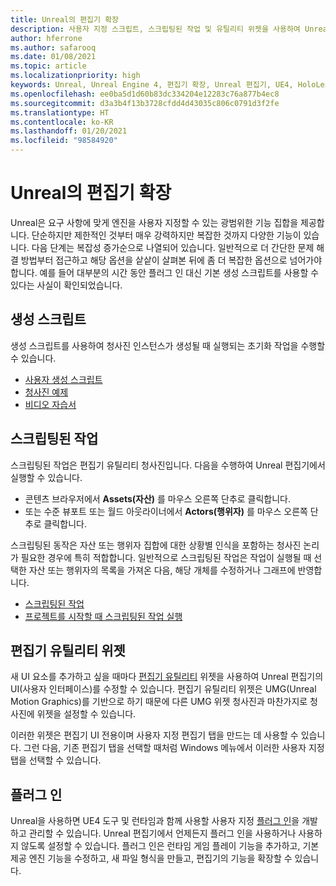 ```yaml
---
title: Unreal의 편집기 확장
description: 사용자 지정 스크립트, 스크립팅된 작업 및 유틸리티 위젯을 사용하여 Unreal Engine 편집기를 확장하는 방법을 알아보세요.
author: hferrone
ms.author: safarooq
ms.date: 01/08/2021
ms.topic: article
ms.localizationpriority: high
keywords: Unreal, Unreal Engine 4, 편집기 확장, Unreal 편집기, UE4, HoloLens, HoloLens 2, 혼합 현실, 개발, 설명서, 가이드, 기능, 혼합 현실 헤드셋, windows mixed reality 헤드셋, 가상 현실 헤드셋, 이식, 업그레이드
ms.openlocfilehash: ee0ba5d1d60b83dc334204e12283c76a877b4ec8
ms.sourcegitcommit: d3a3b4f13b3728cfdd4d43035c806c0791d3f2fe
ms.translationtype: HT
ms.contentlocale: ko-KR
ms.lasthandoff: 01/20/2021
ms.locfileid: "98584920"
---
```

# <a name="editor-extensions-in-unreal"></a>Unreal의 편집기 확장

Unreal은 요구 사항에 맞게 엔진을 사용자 지정할 수 있는 광범위한 기능 집합을 제공합니다. 단순하지만 제한적인 것부터 매우 강력하지만 복잡한 것까지 다양한 기능이 있습니다. 다음 단계는 복잡성 증가순으로 나열되어 있습니다. 일반적으로 더 간단한 문제 해결 방법부터 접근하고 해당 옵션을 샅샅이 살펴본 뒤에 좀 더 복잡한 옵션으로 넘어가야 합니다. 예를 들어 대부분의 시간 동안 플러그 인 대신 기본 생성 스크립트를 사용할 수 있다는 사실이 확인되었습니다. 

<!-- Also, engine modification should be a last resort, as it is not only complex, but integrating changes back into the engine for simple work-around can take a disproportionately long time. -->

## <a name="construction-scripts"></a>생성 스크립트

생성 스크립트를 사용하여 청사진 인스턴스가 생성될 때 실행되는 초기화 작업을 수행할 수 있습니다.

* [사용자 생성 스크립트](https://docs.unrealengine.com/ProgrammingAndScripting/Blueprints/UserGuide/UserConstructionScript/index.html)
* [청사진 예제](https://docs.unrealengine.com/Resources/ContentExamples/Blueprints/1_4/index.html)
* [비디오 자습서](https://www.youtube.com/watch?v=z1SD-d9yJmQ&ab_channel=UnrealEngine)

## <a name="scripted-actions"></a>스크립팅된 작업

스크립팅된 작업은 편집기 유틸리티 청사진입니다. 다음을 수행하여 Unreal 편집기에서 실행할 수 있습니다.
* 콘텐츠 브라우저에서 **Assets(자산)** 를 마우스 오른쪽 단추로 클릭합니다.
* 또는 수준 뷰포트 또는 월드 아웃라이너에서 **Actors(행위자)** 를 마우스 오른쪽 단추로 클릭합니다.

스크립팅된 동작은 자산 또는 행위자 집합에 대한 상황별 인식을 포함하는 청사진 논리가 필요한 경우에 특히 적합합니다. 일반적으로 스크립팅된 작업은 작업이 실행될 때 선택한 자산 또는 행위자의 목록을 가져온 다음, 해당 개체를 수정하거나 그래프에 반영합니다.

* [스크립팅된 작업](https://docs.unrealengine.com/ProductionPipelines/ScriptingAndAutomation/Blueprints/ScriptedActions/index.html)
* [프로젝트를 시작할 때 스크립팅된 작업 실행](https://docs.unrealengine.com/ProductionPipelines/ScriptingAndAutomation/Blueprints/StartupObjects/index.html)

## <a name="editor-utility-widgets"></a>편집기 유틸리티 위젯

새 UI 요소를 추가하고 싶을 때마다 [편집기 유틸리티](https://docs.unrealengine.com/InteractiveExperiences/UMG/UserGuide/EditorUtilityWidgets/index.html) 위젯을 사용하여 Unreal 편집기의 UI(사용자 인터페이스)를 수정할 수 있습니다. 편집기 유틸리티 위젯은 UMG(Unreal Motion Graphics)를 기반으로 하기 때문에 다른 UMG 위젯 청사진과 마찬가지로 청사진에 위젯을 설정할 수 있습니다.

이러한 위젯은 편집기 UI 전용이며 사용자 지정 편집기 탭을 만드는 데 사용할 수 있습니다. 그런 다음, 기존 편집기 탭을 선택할 때처럼 Windows 메뉴에서 이러한 사용자 지정 탭을 선택할 수 있습니다.

## <a name="plugins"></a>플러그 인

Unreal을 사용하면 UE4 도구 및 런타임과 함께 사용할 사용자 지정 [플러그 인](https://docs.unrealengine.com/ProductionPipelines/Plugins/index.html)을 개발하고 관리할 수 있습니다. Unreal 편집기에서 언제든지 플러그 인을 사용하거나 사용하지 않도록 설정할 수 있습니다. 플러그 인은 런타임 게임 플레이 기능을 추가하고, 기본 제공 엔진 기능을 수정하고, 새 파일 형식을 만들고, 편집기의 기능을 확장할 수 있습니다.

<!-- ## Engine modifications -->

